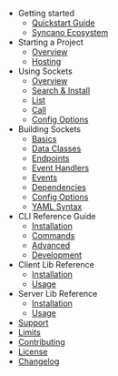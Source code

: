 - Getting started
  - [Quickstart Guide](/getting-started/quickstart)
  - [Syncano Ecosystem](/getting-started/intro)
- Starting a Project
  - [Overview](/project/overview)
  - [Hosting](/project/hosting)
- Using Sockets
  - [Overview](/using-sockets/overview)
  - [Search & Install](/using-sockets/search-install)
  - [List](/using-sockets/list)
  - [Call](/using-sockets/call)
  - [Config Options](/using-sockets/config-options)
- Building Sockets
  - [Basics](/building-sockets/basics)
  - [Data Classes](/building-sockets/data-classes)
  - [Endpoints](/building-sockets/endpoints)
  - [Event Handlers](/building-sockets/event-handlers)
  - [Events](/building-sockets/events)
  - [Dependencies](/building-sockets/dependencies)
  - [Config Options](/building-sockets/config-options)
  - [YAML Syntax](/building-sockets/yaml-syntax)
- CLI Reference Guide
  - [Installation](/cli-reference/installation)
  - [Commands](/cli-reference/commands)
  - [Advanced](/cli-reference/advanced)
  - [Development](/cli-reference/development)
- Client Lib Reference
  - [Installation](/client-lib-reference/installation)
  - [Usage](/client-lib-reference/usage)
- Server Lib Reference
  - [Installation](/server-lib-reference/installation)
  - [Usage](/server-lib-reference/usage)
- [Support](/common/support)
- [Limits](/common/limits)
- [Contributing](/common/contributing)
- [License](/common/license)
- [Changelog](/common/changelog)
